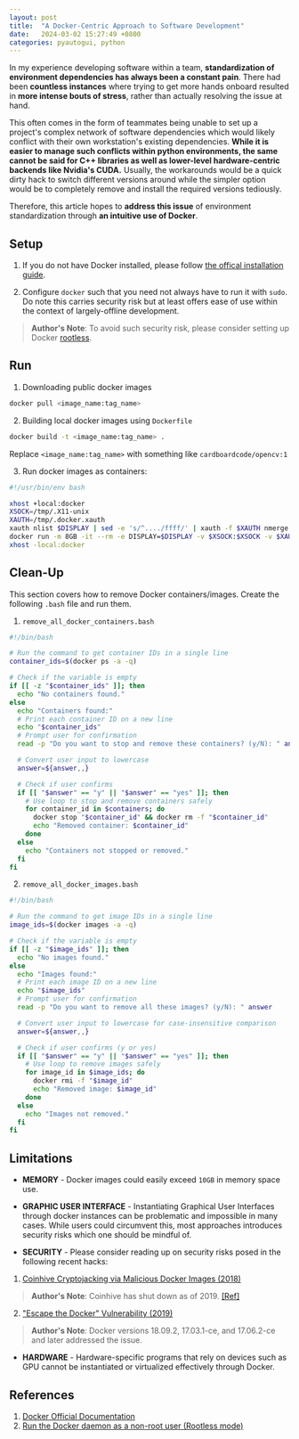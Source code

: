 ```yaml
---
layout: post
title:  "A Docker-Centric Approach to Software Development"
date:   2024-03-02 15:27:49 +0800
categories: pyautogui, python
---
```



In my experience developing software within a team, **standardization of environment dependencies has always been a constant pain**. There had been **countless instances** where trying to get more hands onboard resulted in **more intense bouts of stress**, rather than actually resolving the issue at hand. 

This often comes in the form of teammates being unable to set up a project's complex network of software dependencies which would likely conflict with their own workstation's existing dependencies. **While it is easier to manage such conflicts within python environments, the same cannot be said for C++ libraries as well as lower-level hardware-centric backends like Nvidia's CUDA.** Usually, the workarounds would be a quick dirty hack to switch different versions around while the simpler option would be to completely remove and install the required versions tediously.

Therefore, this article hopes to **address this issue** of environment standardization through **an intuitive use of Docker**. 

## **Setup**

1. If you do not have Docker installed, please follow [the offical installation guide](https://docs.docker.com/engine/install/ubuntu/).

2. Configure `docker` such that you need not always have to run it with `sudo`. Do note this carries security risk but at least offers ease of use within the context of largely-offline development.

> **Author's Note**: To avoid such security risk, please consider setting up Docker [rootless](https://docs.docker.com/engine/security/rootless/).


## **Run**

1. Downloading public docker images

```bash
docker pull <image_name:tag_name>
```

2. Building local docker images using `Dockerfile`

```bash 
docker build -t <image_name:tag_name> .
```
Replace `<image_name:tag_name>` with something like `cardboardcode/opencv:1`

3. Run docker images as containers:

```bash
#!/usr/bin/env bash

xhost +local:docker
XSOCK=/tmp/.X11-unix
XAUTH=/tmp/.docker.xauth
xauth nlist $DISPLAY | sed -e 's/^..../ffff/' | xauth -f $XAUTH nmerge -
docker run -m 8GB -it --rm -e DISPLAY=$DISPLAY -v $XSOCK:$XSOCK -v $XAUTH:$XAUTH -e XAUTHORITY=$XAUTH -v ${PWD}:/src  -it <image_name:tag_name>
xhost -local:docker
```

## **Clean-Up**

This section covers how to remove Docker containers/images. Create the following `.bash` file and run them.

1. `remove_all_docker_containers.bash`

```bash
#!/bin/bash

# Run the command to get container IDs in a single line
container_ids=$(docker ps -a -q)

# Check if the variable is empty
if [[ -z "$container_ids" ]]; then
  echo "No containers found."
else
  echo "Containers found:"
  # Print each container ID on a new line
  echo "$container_ids"
  # Prompt user for confirmation
  read -p "Do you want to stop and remove these containers? (y/N): " answer

  # Convert user input to lowercase
  answer=${answer,,}

  # Check if user confirms
  if [[ "$answer" == "y" || "$answer" == "yes" ]]; then
    # Use loop to stop and remove containers safely
    for container_id in $containers; do
      docker stop "$container_id" && docker rm -f "$container_id"
      echo "Removed container: $container_id"
    done
  else
    echo "Containers not stopped or removed."
  fi
fi
```

2. `remove_all_docker_images.bash`

```bash
#!/bin/bash

# Run the command to get image IDs in a single line
image_ids=$(docker images -a -q)

# Check if the variable is empty
if [[ -z "$image_ids" ]]; then
  echo "No images found."
else
  echo "Images found:"
  # Print each image ID on a new line
  echo "$image_ids"
  # Prompt user for confirmation
  read -p "Do you want to remove all these images? (y/N): " answer

  # Convert user input to lowercase for case-insensitive comparison
  answer=${answer,,}

  # Check if user confirms (y or yes)
  if [[ "$answer" == "y" || "$answer" == "yes" ]]; then
    # Use loop to remove images safely
    for image_id in $image_ids; do
      docker rmi -f "$image_id"
      echo "Removed image: $image_id"
    done
  else
    echo "Images not removed."
  fi
fi
```

## **Limitations**

- **MEMORY** - Docker images could easily exceed `10GB` in memory space use.

- **GRAPHIC USER INTERFACE** - Instantiating Graphical User Interfaces through docker instances can be problematic and impossible in many cases. While users could circumvent this, most approaches introduces security risks which one should be mindful of.

- **SECURITY** - Please consider reading up on security risks posed in the following recent hacks:

1. [Coinhive Cryptojacking via Malicious Docker Images (2018)](https://unit42.paloaltonetworks.com/cryptojacking-docker-images-for-mining-monero/) 

> **Author's Note**: Coinhive has shut down as of 2019. [[Ref]](https://www.theverge.com/2019/2/28/18244636/coinhive-cryptojacking-cryptocurrency-mining-shut-down-monero-date)

2. ["Escape the Docker" Vulnerability (2019) ](https://csbygb.gitbook.io/pentips/web-pentesting/docker-exploitation)

> **Author's Note**: Docker versions 18.09.2, 17.03.1-ce, and 17.06.2-ce and later addressed the issue.

- **HARDWARE** - Hardware-specific programs that rely on devices such as GPU cannot be instantiated or virtualized effectively through Docker. 

## **References**

1. [Docker Official Documentation](https://docs.docker.com/)
2. [Run the Docker daemon as a non-root user (Rootless mode)](https://docs.docker.com/engine/security/rootless/)
